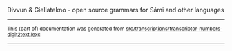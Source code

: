 Divvun & Giellatekno - open source grammars for Sámi and other languages

* * *

<small>This (part of) documentation was generated from [src/transcriptions/transcriptor-numbers-digit2text.lexc](https://github.com/giellalt/lang-sjd/blob/main/src/transcriptions/transcriptor-numbers-digit2text.lexc)</small>

---

